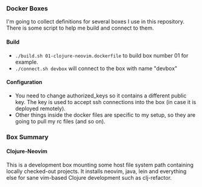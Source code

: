 ### Docker Boxes

I'm going to collect definitions for several boxes I use in this repository. There is some script to help me build and connect to them.

#### Build

* `./build.sh 01-clojure-neovim.dockerfile` to build box number 01 for example.
* `./connect.sh devbox` will connect to the box with name "devbox"

#### Configuration

* You need to change authorized_keys so it contains a different public key. The key is used to accept ssh connections into the box (in case it is deployed remotely).
* Other things inside the docker files are specific to my setup, so they are going to pull my rc files (and so on).

### Box Summary

#### Clojure-Neovim

This is a development box mounting some host file system path containing locally checked-out projects. It installs neovim, java, lein and everything else for sane vim-based Clojure development such as clj-refactor.
